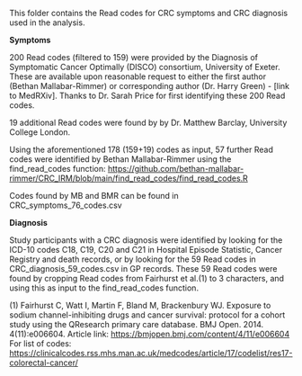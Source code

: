 This folder contains the Read codes for CRC symptoms and CRC diagnosis used in the analysis.</p>

**Symptoms**</p>
200 Read codes (filtered to 159) were provided by the Diagnosis of Symptomatic Cancer Optimally (DISCO) consortium, University of Exeter. These are available upon reasonable request to either the first author (Bethan Mallabar-Rimmer) or corresponding author (Dr. Harry Green) - [link to MedRXiv]. Thanks to Dr. Sarah Price for first identifying these 200 Read codes.</p>

19 additional Read codes were found by by Dr. Matthew Barclay, University College London.</p>

Using the aforementioned 178 (159+19) codes as input, 57 further Read codes were identified by Bethan Mallabar-Rimmer using the find_read_codes function: https://github.com/bethan-mallabar-rimmer/CRC_IRM/blob/main/find_read_codes/find_read_codes.R </p>

Codes found by MB and BMR can be found in CRC_symptoms_76_codes.csv</p>

**Diagnosis**</p>
Study participants with a CRC diagnosis were identified by looking for the ICD-10 codes C18, C19, C20 and C21 in Hospital Episode Statistic, Cancer Registry and death records, or by looking for the 59 Read codes in CRC_diagnosis_59_codes.csv in GP records. These 59 Read codes were found by cropping Read codes from Fairhurst et al.(1) to 3 characters, and using this as input to the find_read_codes function.</p>

(1) Fairhurst C, Watt I, Martin F, Bland M, Brackenbury WJ. Exposure to sodium channel-inhibiting drugs and cancer survival: protocol for a cohort study using the QResearch primary care database. BMJ Open. 2014. 4(11):e006604. Article link: https://bmjopen.bmj.com/content/4/11/e006604 For list of codes: https://clinicalcodes.rss.mhs.man.ac.uk/medcodes/article/17/codelist/res17-colorectal-cancer/
